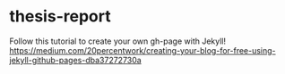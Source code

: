 # thesis-report
Follow this tutorial to create your own gh-page with Jekyll! 
https://medium.com/20percentwork/creating-your-blog-for-free-using-jekyll-github-pages-dba37272730a 
